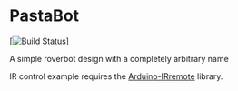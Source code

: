 # PastaBot

[![Build Status](https://travis-ci.org/alxpettit/PastaBot.svg?branch=master)]

A simple roverbot design with a completely arbitrary name

IR control example requires the [Arduino-IRremote](https://github.com/z3t0/Arduino-IRremote) library.


